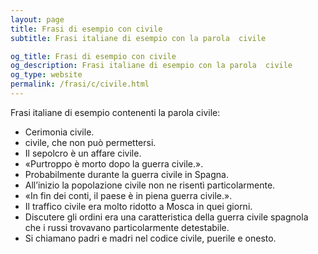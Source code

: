 ```yaml
---
layout: page
title: Frasi di esempio con civile 
subtitle: Frasi italiane di esempio con la parola  civile

og_title: Frasi di esempio con civile 
og_description: Frasi italiane di esempio con la parola  civile
og_type: website
permalink: /frasi/c/civile.html
---
```


Frasi italiane di esempio contenenti la parola civile:


- Cerimonia civile.
- civile, che non può permettersi.
- Il sepolcro è un affare civile.
- «Purtroppo è morto dopo la guerra civile.».
- Probabilmente durante la guerra civile in Spagna.
- All’inizio la popolazione civile non ne risentì particolarmente.
- «In fin dei conti, il paese è in piena guerra civile.».
- Il traffico civile era molto ridotto a Mosca in quei giorni.
- Discutere gli ordini era una caratteristica della guerra civile spagnola che i russi trovavano particolarmente detestabile.
- Si chiamano padri e madri nel codice civile, puerile e onesto.
